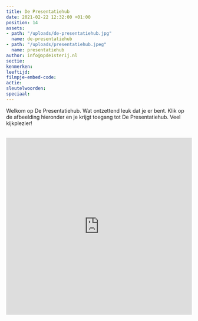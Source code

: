```yaml
---
title: De Presentatiehub
date: 2021-02-22 12:32:00 +01:00
position: 14
assets:
- path: "/uploads/de-presentatiehub.jpg"
  name: de-presentatiehub
- path: "/uploads/presentatiehub.jpeg"
  name: presentatiehub
author: info@opde1sterij.nl
sectie: 
kenmerken: 
leeftijd: 
filmpje-embed-code: 
actie: 
sleutelwoorden: 
speciaal: 
---
```


Welkom op De Presentatiehub. Wat ontzettend leuk dat je er bent. Klik op de afbeelding hieronder en je krijgt toegang tot De Presentatiehub. 
Veel kijkplezier!  

<br>
<iframe style="max-width: 610px" src="https://indd.adobe.com/embed/d69b19c3-e7ba-42f7-9450-10849ec3b8df?startpage=1&allowFullscreen=true" width="100%" height="480" frameborder="0" allowfullscreen=""></iframe>
